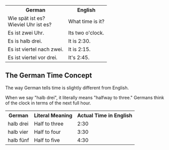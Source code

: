 <table>
  <tr>
    <th>German</th>
    <th>English</th>
  </tr>
  <tr>
    <td>Wie spät ist es?<br> Wieviel Uhr ist es?</td>
    <td>What time is it?</td>
  </tr>
  <tr>
    <td>Es ist zwei Uhr.</td>
    <td>Its two o'clock.</td>
  </tr>
  <tr>
    <td>Es is halb drei.</td>
    <td>It is 2:30.</td>
  </tr>
  <tr>
    <td>Es ist viertel nach zwei.</td>
    <td>It is 2:15.</td>
  </tr>
  <tr>
    <td>Es ist viertel vor drei.</td>
    <td>It's 2:45.</td>
  </tr>
</table>

## The German Time Concept
The way German tells time is slightly different from English.

When we say "halb drei", it literally means "halfway to three." Germans think of the clock in terms of the next full hour.

<table>
  <tr>
    <th>German</th>
    <th>Literal Meaning</th>
    <th>Actual Time in English</th>
  </tr>
  <tr>
    <td>halb drei</td>
    <td>Half to three</td>
    <td>2:30</td>
  </tr>
  <tr>
    <td>halb vier</td>
    <td>Half to four</td>
    <td>3:30</td>
  </tr>
  <tr>
    <td>halb fünf</td>
    <td>Half to five</td>
    <td>4:30</td>
  </tr>
</table>
